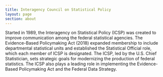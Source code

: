 ```yaml
---
title: Interagency Council on Statistical Policy
layout: page
section: about
---
```

<p>Started in 1989, the Interagency on Statistical Policy (ICSP) was created to improve communication among the federal statistical agencies. The Evidence-Based Policymaking Act (2018) expanded membership to include departmental statistical units and established the Statistical Official role, which each member of ICSP is designated. The ICSP, led by the U.S. Chief Statistician, sets strategic goals for modernizing the production of federal statistics. The ICSP also plays a leading role in implementing the Evidence-Based Policymaking Act and the Federal Data Strategy.</p>
